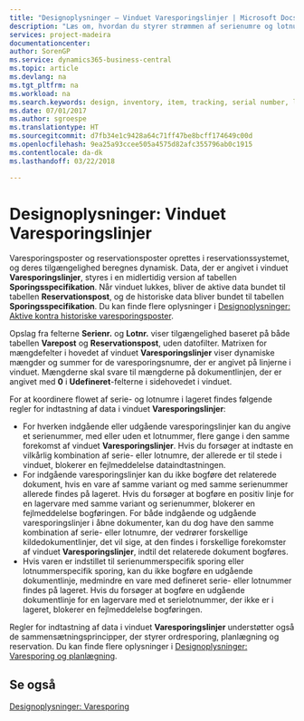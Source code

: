 ```yaml
---
title: "Designoplysninger – Vinduet Varesporingslinjer | Microsoft Docs"
description: "Læs om, hvordan du styrer strømmen af serienumre og lotnumre på lageret."
services: project-madeira
documentationcenter: 
author: SorenGP
ms.service: dynamics365-business-central
ms.topic: article
ms.devlang: na
ms.tgt_pltfrm: na
ms.workload: na
ms.search.keywords: design, inventory, item, tracking, serial number, lot number
ms.date: 07/01/2017
ms.author: sgroespe
ms.translationtype: HT
ms.sourcegitcommit: d7fb34e1c9428a64c71ff47be8bcff174649c00d
ms.openlocfilehash: 9ea25a93ccee505a4575d82afc355796ab0c1915
ms.contentlocale: da-dk
ms.lasthandoff: 03/22/2018

---
```

# <a name="design-details-item-tracking-lines-window"></a>Designoplysninger: Vinduet Varesporingslinjer
Varesporingsposter og reservationsposter oprettes i reservationssystemet, og deres tilgængelighed beregnes dynamisk. Data, der er angivet i vinduet **Varesporingslinjer**, styres i en midlertidig version af tabellen **Sporingsspecifikation**. Når vinduet lukkes, bliver de aktive data bundet til tabellen **Reservationspost**, og de historiske data bliver bundet til tabellen **Sporingsspecifikation**. Du kan finde flere oplysninger i [Designoplysninger: Aktive kontra historiske varesporingsposter](design-details-active-versus-historic-item-tracking-entries.md).  
  
Opslag fra felterne **Serienr.** og **Lotnr.** viser tilgængelighed baseret på både tabellen **Varepost** og **Reservationspost**, uden datofilter. Matrixen for mængdefelter i hovedet af vinduet **Varesporingslinjer** viser dynamiske mængder og summer for de varesporingsnumre, der er angivet på linjerne i vinduet. Mængderne skal svare til mængderne på dokumentlinjen, der er angivet med **0** i **Udefineret**-felterne i sidehovedet i vinduet.  
  
For at koordinere flowet af serie- og lotnumre i lageret findes følgende regler for indtastning af data i vinduet **Varesporingslinjer**:  
  
* For hverken indgående eller udgående varesporingslinjer kan du angive et serienummer, med eller uden et lotnummer, flere gange i den samme forekomst af vinduet **Varesporingslinjer**. Hvis du forsøger at indtaste en vilkårlig kombination af serie- eller lotnumre, der allerede er til stede i vinduet, blokerer en fejlmeddelelse dataindtastningen.  
* For indgående varesporingslinjer kan du ikke bogføre det relaterede dokument, hvis en vare af samme variant og med samme serienummer allerede findes på lageret. Hvis du forsøger at bogføre en positiv linje for en lagervare med samme variant og serienummer, blokerer en fejlmeddelelse bogføringen. For både indgående og udgående varesporingslinjer i åbne dokumenter, kan du dog have den samme kombination af serie- eller lotnumre, der vedrører forskellige kildedokumentlinjer, det vil sige, at den findes i forskellige forekomster af vinduet **Varesporingslinjer**, indtil det relaterede dokument bogføres.  
* Hvis varen er indstillet til serienummerspecifik sporing eller lotnummerspecifik sporing, kan du ikke bogføre en udgående dokumentlinje, medmindre en vare med defineret serie- eller lotnummer findes på lageret. Hvis du forsøger at bogføre en udgående dokumentlinje for en lagervare med et serielotnummer, der ikke er i lageret, blokerer en fejlmeddelelse bogføringen.  
  
Regler for indtastning af data i vinduet **Varesporingslinjer** understøtter også de sammensætningsprincipper, der styrer ordresporing, planlægning og reservation. Du kan finde flere oplysninger i [Designoplysninger: Varesporing og planlægning](design-details-item-tracking-and-planning.md).  
  
## <a name="see-also"></a>Se også  
[Designoplysninger: Varesporing](design-details-item-tracking.md)
